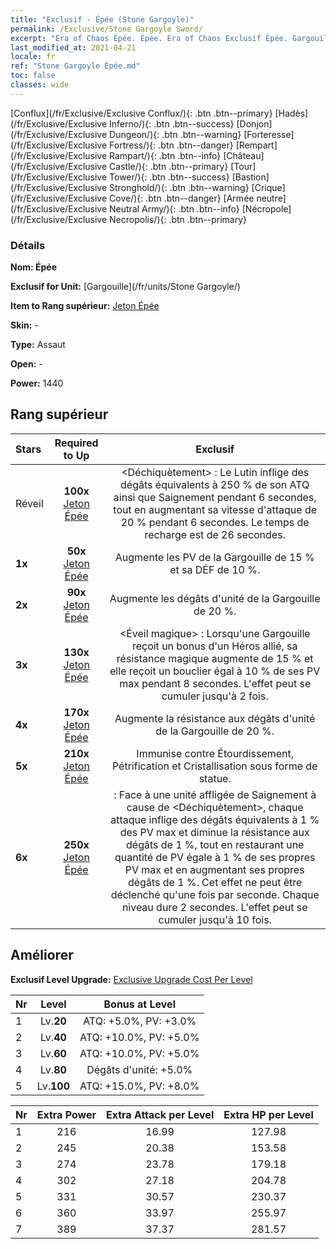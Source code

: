 ```yaml
---
title: "Exclusif - Épée (Stone Gargoyle)"
permalink: /Exclusive/Stone Gargoyle Sword/
excerpt: "Era of Chaos Épée. Épée. Era of Chaos Exclusif Épée. Gargouille Exclusif."
last_modified_at: 2021-04-21
locale: fr
ref: "Stone Gargoyle Épée.md"
toc: false
classes: wide
---
```

 [Conflux](/fr/Exclusive/Exclusive Conflux/){: .btn .btn--primary} [Hadès](/fr/Exclusive/Exclusive Inferno/){: .btn .btn--success} [Donjon](/fr/Exclusive/Exclusive Dungeon/){: .btn .btn--warning} [Forteresse](/fr/Exclusive/Exclusive Fortress/){: .btn .btn--danger} [Rempart](/fr/Exclusive/Exclusive Rampart/){: .btn .btn--info} [Château](/fr/Exclusive/Exclusive Castle/){: .btn .btn--primary} [Tour](/fr/Exclusive/Exclusive Tower/){: .btn .btn--success} [Bastion](/fr/Exclusive/Exclusive Stronghold/){: .btn .btn--warning} [Crique](/fr/Exclusive/Exclusive Cove/){: .btn .btn--danger} [Armée neutre](/fr/Exclusive/Exclusive Neutral Army/){: .btn .btn--info} [Nécropole](/fr/Exclusive/Exclusive Necropolis/){: .btn .btn--primary} 

### Détails
 **Nom: Épée** 

 **Exclusif for Unit:** [Gargouille](/fr/units/Stone Gargoyle/) 

 **Item to Rang supérieur:** [Jeton Épée](/fr/Items/con_912/)

 **Skin:** -

 **Type:** Assaut

 **Open:** -

 **Power:** 1440

## Rang supérieur

  |     Stars    |  Required to Up | Exclusif |
  |:-------------|:---------------:|:---------------:|
  |  Réveil  | **100x** [Jeton Épée](/fr/Items/con_912/) | <Déchiquètement> : Le Lutin inflige des dégâts équivalents à 250 % de son ATQ ainsi que Saignement pendant 6 secondes, tout en augmentant sa vitesse d'attaque de 20 % pendant 6 secondes. Le temps de recharge est de 26 secondes. |
  | **1x** <i class="fas fa-star"/> | **50x** [Jeton Épée](/fr/Items/con_912/) | Augmente les PV de la Gargouille de 15 % et sa DÉF de 10 %. |
  | **2x** <i class="fas fa-star"/> | **90x** [Jeton Épée](/fr/Items/con_912/) | Augmente les dégâts d'unité de la Gargouille de 20 %. |
  | **3x** <i class="fas fa-star"/> | **130x** [Jeton Épée](/fr/Items/con_912/) | <Éveil magique> : Lorsqu'une Gargouille reçoit un bonus d'un Héros allié, sa résistance magique augmente de 15 % et elle reçoit un bouclier égal à 10 % de ses PV max pendant 8 secondes. L'effet peut se cumuler jusqu'à 2 fois. |
  | **4x** <i class="fas fa-star"/> | **170x** [Jeton Épée](/fr/Items/con_912/) | Augmente la résistance aux dégâts d'unité de la Gargouille de 20 %. |
  | **5x** <i class="fas fa-star"/> | **210x** [Jeton Épée](/fr/Items/con_912/) | Immunise contre Étourdissement, Pétrification et Cristallisation sous forme de statue. |
  | **6x** <i class="fas fa-star"/> | **250x** [Jeton Épée](/fr/Items/con_912/) | <Masque de pierre> : Face à une unité affligée de Saignement à cause de <Déchiquètement>, chaque attaque inflige des dégâts équivalents à 1 % des PV max et diminue la résistance aux dégâts de 1 %, tout en restaurant une quantité de PV égale à 1 % de ses propres PV max et en augmentant ses propres dégâts de 1 %. Cet effet ne peut être déclenché qu'une fois par seconde. Chaque niveau dure 2 secondes. L'effet peut se cumuler jusqu'à 10 fois. |


## Améliorer
 **Exclusif Level Upgrade:** [Exclusive Upgrade Cost Per Level](/Exclusive/ExclusiveUpgradeCostPerLevel/)

  |  Nr  |   Level  | Bonus at Level |
  |:-----|:--------:|:--------------:|
  | 1 | Lv.**20** | ATQ: +5.0%, PV: +3.0% |
  | 2 | Lv.**40** | ATQ: +10.0%, PV: +5.0% |
  | 3 | Lv.**60** | ATQ: +10.0%, PV: +5.0% |
  | 4 | Lv.**80** | Dégâts d'unité: +5.0% |
  | 5 | Lv.**100** | ATQ: +15.0%, PV: +8.0% |


  |  Nr  |  Extra Power | Extra Attack per Level | Extra HP per Level |
  |:-----|:--------:|:--------:|:--------:|
  | 1 | 216 | 16.99 | 127.98 |
  | 2 | 245 | 20.38 | 153.58 |
  | 3 | 274 | 23.78 | 179.18 |
  | 4 | 302 | 27.18 | 204.78 |
  | 5 | 331 | 30.57 | 230.37 |
  | 6 | 360 | 33.97 | 255.97 |
  | 7 | 389 | 37.37 | 281.57 |


